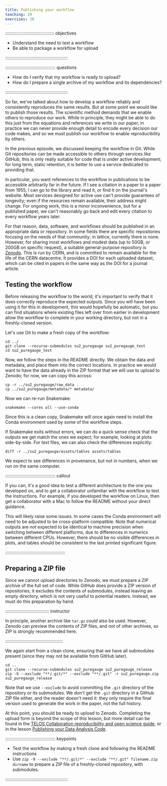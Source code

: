 ```yaml
---
title: Publishing your workflow
teaching: 20
exercises: 20
---
```


::::::::::::::::::::::::::::::::::::::: objectives

- Understand the need to test a workflow
- Be able to package a workflow for upload

::::::::::::::::::::::::::::::::::::::::::::::::::

:::::::::::::::::::::::::::::::::::::::: questions

- How do I verify that my workflow is ready to upload?
- How do I prepare a single archive of my workflow and its dependencies?

::::::::::::::::::::::::::::::::::::::::::::::::::

So far,
we've talked about how to develop a workflow
reliably and consistently reproduces the same results.
But at some point we would like to publish those results.
The scientific method demands that we enable others to reproduce our work.
While in principle,
they might be able to do this just from
the equations and references we write in our paper,
in practice we can never provide enough detail to encode every decision our code makes,
and so we must publish our workflow to enable reproducibility by others.

In the previous episode,
we discussed keeping the workflow in Git.
While Git repositories can be made accessible to others through services like GitHub,
this is only really suitable for code that is under active development;
for long term,
static retention,
it is better to use a service dedicated to providing that.

In particular,
you want references to the workflow in publications to be accessible
arbitrarily far in the future.
If I see a citation in a paper to a paper from 1955,
I can go to the library and read it,
or find it on the journal's website.
Most services designed for active use can't provide guarantees of longevity;
even if the resources remain available,
their address might change.
For ongoing work,
this is a minor inconvenience,
but for a published paper,
we can't reasonably go back and edit every citation to every workflow years later.

For that reason,
data, software, and workflows
should be published in an appropriate data or repository.
In some fields there are specific repositories focusing on the needs of that community;
in lattice,
currently there is none.
However,
for sharing most workflows and modest data
(up to 50GB,
or 200GB on specific request),
a suitable general-purpose repository is [Zenodo][zenodo].
This is run by CERN,
and is committed to remain available for the life of the CERN datacentre.
It provides a DOI for each uploaded dataset,
which can be cited in papers in the same way as the DOI for a journal article.

## Testing the workflow

Before releasing the workflow to the world,
it's important to verify that it does correctly reproduce the expected outputs.
Since you will have been using it for this in development,
this would hopefully be automatic,
but you can find situations where existing files left over from earlier in development
allow the workflow to complete in your working directory,
but not in a freshly-cloned version.

Let's use Git to make a fresh copy of the workflow:

```shellsession
cd ../
git clone --recurse-submodules su2_puregauge su2_puregauge_test
cd su2_puregauge_test
```

Now,
we follow the steps in the README directly.
We obtain the data and metadata,
and place them into the correct locations.
In practice we would want to have the data
already in the ZIP format that we will use to upload to Zenodo;
for now,
we can copy this across:

```shellsession
cp -r ../su2_puregauge/raw_data .
cp ../su2_puregauge/metadata/* metadata/
```

Now we can re-run Snakemake:

```shellsession
snakemake --cores all --use-conda
```

Since this is a clean copy,
Snakemake will once again need
to install the Conda environment used by some of the workflow steps.

If Snakemake exits without errors,
we can do a quick sense check that the outputs we get match the ones we expect;
for example,
looking at plots side-by-side.
For text files,
we can also check the differences explicitly:

```shellsession
diff -r ../su2_puregauge/assets/tables assets/tables
```

We expect to see differences in provenance,
but not in numbers,
when we run on the same computer.

:::::::::::::::::::::::::::::::::::::::: callout

If you can,
it's a good idea to test a different architecture to the one you developed on,
and to get a collaborator unfamiliar with the workflow to test the instructions.
For example,
if you developed the workflow on Linux,
then get a collaborator with a Mac to follow the README without your direct guidance.

This will likely raise some issues.
In some cases
the Conda environment will need to be adjusted to be cross-platform compatible.
Note that
numerical outputs are _not_ expected to be identical to machine precision
when switching between different platforms,
due to differences in numerics between different CPUs.
However,
there should be no visible differences in plots,
and tables should be consistent to the last printed significant figure.

::::::::::::::::::::::::::::::::::::::::::::::::

## Preparing a ZIP file

Since we cannot upload directories to Zenodo,
we must prepare a ZIP archive of the full set of code.
While GitHub does provide a ZIP version of repositories,
it excludes the contents of submodules,
instead leaving an empty directory,
which is not very useful to potential readers.
Instead,
we must do this preparation by hand.

::::::::::::::::::::::::::::::::::: instructor

In principle,
another archive like `tar.gz` could also be used.
However,
Zenodo can preview the contents of ZIP files,
and not of other archives,
so ZIP is strongly recommended here.

::::::::::::::::::::::::::::::::::::::::::::::

We again start from a clean clone,
ensuring that we have all submodules present
(since they may not be available from GitHub later).

```shellsession
cd ..
git clone --recurse-submodules su2_puregauge su2_puregauge_release
zip -9 --exclude "**/.git/*" --exclude "**/.git" -r su2_puregauge.zip su2_puregauge_release
```

Note that we use `--exclude` to avoid
committing the `.git` directory of the repository or its submodules.
We don't get the `.git` directory in a GitHub ZIP file either,
and the reader doesn't need it:
they only require the final version used to generate the work in the paper,
not the full history.

At this point,
you should be ready to upload to Zenodo.
Completing the upload form is beyond the scope of this lesson,
but more detail can be found in the
[TELOS Collaboration reproducibility and open science guide][telos-guide],
or in the lesson [Publishing your Data Analysis Code][publishing-analysis].

:::::::::::::::::::::::::::::::::::::::: keypoints

- Test the workflow by making a fresh clone and following the README instructions
- Use `zip -9 --exclude "**/.git/*" --exclude "**/.git" filename.zip dirname`
  to prepare a ZIP file of a freshly-cloned repository,
  with submodules.

::::::::::::::::::::::::::::::::::::::::::::::::::

[publishing-analysis]: https://edbennett.github.io/publishing-analysis/08-pushing/index.html
[telos-guide]: https://github.com/telos-collaboration/strategy
[zenodo]: https://zenodo.org
